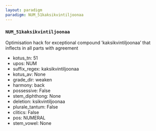 ```yaml
---
layout: paradigm
paradigm: NUM_51kaksikvintiljoonaa
---
```

### ` NUM_51kaksikvintiljoonaa `

Optimisation hack for exceptional compound ’kaksikvintiljoonaa’ that inflects in all parts with agreement
* kotus_tn: 51
* upos: NUM
* suffix_regex: kaksikvintiljoonaa
* kotus_av: None
* grade_dir: weaken
* harmony: back
* possessive: False
* stem_diphthong: None
* deletion: ksikvintiljoonaa
* plurale_tantum: False
* clitics: False
* pos: NUMERAL
* stem_vowel: None
